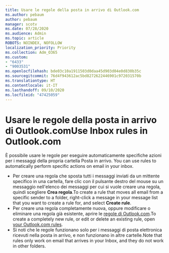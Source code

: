 ```yaml
---
title: Usare le regole della posta in arrivo di Outlook.com
ms.author: pebaum
author: pebaum
manager: scotv
ms.date: 07/28/2020
ms.audience: Admin
ms.topic: article
ROBOTS: NOINDEX, NOFOLLOW
localization_priority: Priority
ms.collection: Adm_O365
ms.custom:
- "6433"
- "9003531"
ms.openlocfilehash: bde03c10a1911503d0daa45d903d04e0d830b35c
ms.sourcegitcommit: 76d4f943612ac5bd8272622446901c972031570b
ms.translationtype: HT
ms.contentlocale: it-IT
ms.lasthandoff: 09/10/2020
ms.locfileid: "47425059"
---
```

# <a name="use-inbox-rules-in-outlookcom"></a><span data-ttu-id="127f5-102">Usare le regole della posta in arrivo di Outlook.com</span><span class="sxs-lookup"><span data-stu-id="127f5-102">Use Inbox rules in Outlook.com</span></span>

<span data-ttu-id="127f5-103">È possibile usare le regole per eseguire automaticamente specifiche azioni per i messaggi della propria cartella Posta in arrivo. </span><span class="sxs-lookup"><span data-stu-id="127f5-103">You can use rules to automatically perform specific actions on email in your inbox.</span></span>

- <span data-ttu-id="127f5-104">Per creare una regola che sposta tutti i messaggi inviati da un mittente specifico in una cartella, fare clic con il pulsante destro del mouse su un messaggio nell'elenco dei messaggi per cui si vuole creare una regola, quindi scegliere **Crea regola**.</span><span class="sxs-lookup"><span data-stu-id="127f5-104">To create a rule that moves all email from a specific sender to a folder, right-click a message in your message list that you want to create a rule for, and select  **Create rule**.</span></span>
- <span data-ttu-id="127f5-105">Per creare una regola completamente nuova, oppure modificare o eliminare una regola già esistente, aprire le [regole di Outlook.com](https://go.microsoft.com/fwlink/?linkid=2118142).</span><span class="sxs-lookup"><span data-stu-id="127f5-105">To create a completely new rule, or edit or delete an existing rule, open [your Outlook.com rules](https://go.microsoft.com/fwlink/?linkid=2118142).</span></span>
- <span data-ttu-id="127f5-106">Si noti che le regole funzionano solo per i messaggi di posta elettronica ricevuti nella posta in arrivo, e non funzionano in altre cartelle.</span><span class="sxs-lookup"><span data-stu-id="127f5-106">Note that rules only work on email that arrives in your Inbox, and they do not work in other folders.</span></span>
